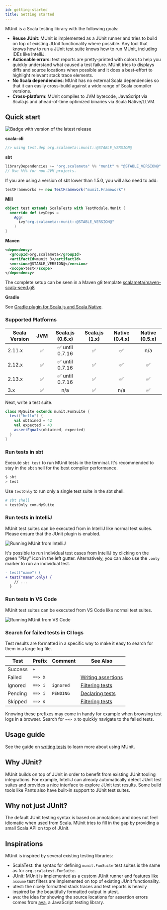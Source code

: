 ```yaml
---
id: getting-started
title: Getting started
---
```


MUnit is a Scala testing library with the following goals:

- **Reuse JUnit**: MUnit is implemented as a JUnit runner and tries to build on
  top of existing JUnit functionality where possible. Any tool that knows how to
  run a JUnit test suite knows how to run MUnit, including IDEs like IntelliJ.
- **Actionable errors**: test reports are pretty-printed with colors to help you
  quickly understand what caused a test failure. MUnit tries to displays diffs
  and source locations when possible and it does a best-effort to highlight
  relevant stack trace elements.
- **No Scala dependencies**: MUnit has no external Scala dependencies so that it
  can easily cross-build against a wide range of Scala compiler versions.
- **Cross-platform**: MUnit compiles to JVM bytecode, JavaScript via Scala.js
  and ahead-of-time optimized binaries via Scala Native/LLVM.

## Quick start

![Badge with version of the latest release](https://img.shields.io/maven-central/v/org.scalameta/munit_2.13?style=for-the-badge)

**scala-cli**

```scala
//> using test.dep org.scalameta::munit::@STABLE_VERSION@
```

**sbt**

```scala
libraryDependencies += "org.scalameta" %% "munit" % "@STABLE_VERSION@" % Test
// Use %%% for non-JVM projects.
```

If you are using a version of sbt lower than 1.5.0, you will also need to add:

```scala
testFrameworks += new TestFramework("munit.Framework")
```

**Mill**

```scala
object test extends ScalaTests with TestModule.Munit {
  override def ivyDeps =
    Agg(
      ivy"org.scalameta::munit::@STABLE_VERSION@"
    )
}
```

**Maven**

```xml
<dependency>
  <groupId>org.scalameta</groupId>
  <artifactId>munit_3</artifactId>
  <version>@STABLE_VERSION@</version>
  <scope>test</scope>
</dependency>
```
The complete setup can be seen in a Maven g8 template [scalameta/maven-scala-seed.g8](https://github.com/scalameta/maven-scala-seed.g8)

**Gradle**

See [Gradle plugin for Scala.js and Scala Native](https://github.com/dubinsky/scalajs-gradle).

### Supported Platforms

| Scala Version | JVM | Scala.js (0.6.x) | Scala.js (1.x) | Native (0.4.x) | Native (0.5.x) |
|---------------| :-: | :--------------: | :------------: | :------------: | :------------: |
| 2.11.x        | ✅  | ✅ until 0.7.16  |       ✅       |       ✅       |      n/a       |
| 2.12.x        | ✅  | ✅ until 0.7.16  |       ✅       |       ✅       |       ✅       |
| 2.13.x        | ✅  | ✅ until 0.7.16  |       ✅       |       ✅       |       ✅       |
| 3.x           | ✅  |       n/a        |       ✅       |      n/a       |       ✅       |

Next, write a test suite.

```scala mdoc
class MySuite extends munit.FunSuite {
  test("hello") {
    val obtained = 42
    val expected = 43
    assertEquals(obtained, expected)
  }
}
```

### Run tests in sbt

Execute `sbt test` to run MUnit tests in the terminal. It's recommended to stay
in the sbt shell for the best compiler performance.

```sh
$ sbt
> test
```

Use `testOnly` to run only a single test suite in the sbt shell.

```sh
# sbt shell
> testOnly com.MySuite
```

### Run tests in IntelliJ

MUnit test suites can be executed from in IntelliJ like normal test suites.
Please ensure that the JUnit plugin is enabled.

![Running MUnit from IntelliJ](https://i.imgur.com/oAA2ZeQ.png)

It's possible to run individual test cases from IntelliJ by clicking on the
green "Play" icon in the left gutter. Alternatively, you can also use the
`.only` marker to run an individual test.

```diff
- test("name") {
+ test("name".only) {
    // ...
  }
```

### Run tests in VS Code

MUnit test suites can be executed from VS Code like normal test suites.

![Running MUnit from VS Code](https://i.imgur.com/hmL0hAp.png)

### Search for failed tests in CI logs

Test results are formatted in a specific way to make it easy to search for them
in a large log file.

| Test    | Prefix  | Comment   | See Also                              |
| ------- | ------- | --------- | ------------------------------------- |
| Success | `+`     |           |                                       |
| Failed  | `==> X` |           | [Writing assertions](assertions.html) |
| Ignored | `==> i` | `ignored` | [Filtering tests](filtering.html)     |
| Pending | `==> i` | `PENDING` | [Declaring tests](tests.html)         |
| Skipped | `==> s` |           | [Filtering tests](filtering.html)     |

Knowing these prefixes may come in handy for example when browsing test logs in
a browser. Search for `==> X` to quickly navigate to the failed tests.

## Usage guide

See the guide on [writing tests](tests.html) to learn more about using MUnit.

## Why JUnit?

MUnit builds on top of JUnit in order to benefit from existing JUnit tooling
integrations. For example, IntelliJ can already automatically detect JUnit test
suites and provides a nice interface to explore JUnit test results. Some build
tools like Pants also have built-in support to JUnit test suites.

## Why not just JUnit?

The default JUnit testing syntax is based on annotations and does not feel
idiomatic when used from Scala. MUnit tries to fill in the gap by providing a
small Scala API on top of JUnit.

## Inspirations

MUnit is inspired by several existing testing libraries:

- ScalaTest: the syntax for defining `munit.FunSuite` test suites is the same as
  for `org.scalatest.FunSuite`.
- JUnit: MUnit is implemented as a custom JUnit runner and features like
  `assume` test filters are implemented on top of existing JUnit functionality.
- utest: the nicely formatted stack traces and test reports is heavily inspired
  by the beautifully formatted output in utest.
- ava: the idea for showing the source locations for assertion errors comes from
  [ava](https://github.com/avajs/ava), a JavaScript testing library.
